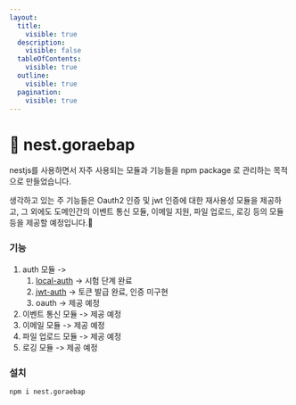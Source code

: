 ```yaml
---
layout:
  title:
    visible: true
  description:
    visible: false
  tableOfContents:
    visible: true
  outline:
    visible: true
  pagination:
    visible: true
---
```


# 🍰 nest.goraebap

nestjs를 사용하면서 자주 사용되는 모듈과 기능들을 npm package 로 관리하는 목적으로 만들었습니다.

생각하고 있는 주 기능들은 Oauth2 인증 및 jwt 인증에 대한 재사용성 모듈을 제공하고, 그 외에도 도메인간의 이벤트 통신 모듈, 이메일 지원, 파일 업로드, 로깅 등의 모듈등을 제공할 예정입니다.🍩

### 기능

1. auth 모듈 ->
   1. [local-auth](local-auth-module.md) -> 시험 단계 완료
   2. [jwt-auth](https://github.com/dev-goraebap/nest-goraebap/tree/develop/src/libs/auth-manager/jwt) -> 토큰 발급 완료, 인증 미구현
   3. oauth -> 제공 예정
2. 이벤트 통신 모듈 -> 제공 예정
3. 이메일 모듈 -> 제공 예정
4. 파일 업로드 모듈 -> 제공 예정
5. 로깅 모듈 -> 제공 예정

### 설치

```bash
npm i nest.goraebap
```
